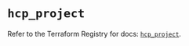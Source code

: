 # `hcp_project`

Refer to the Terraform Registry for docs: [`hcp_project`](https://registry.terraform.io/providers/hashicorp/hcp/0.90.0/docs/resources/project).

